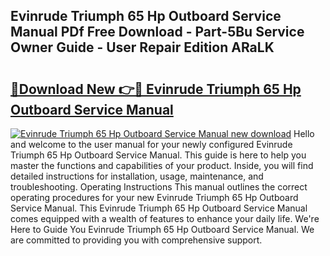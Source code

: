 ## Evinrude Triumph 65 Hp Outboard Service Manual PDf Free Download - Part-5Bu Service Owner Guide - User Repair Edition ARaLK

# <h2><a href="http://bc64689.oget.top/?id=Evinrude+Triumph+65+Hp+Outboard+Service+Manual">🔗Download New 👉🔴 Evinrude Triumph 65 Hp Outboard Service Manual</a></h2>

[![Evinrude Triumph 65 Hp Outboard Service Manual new download](https://i.imgur.com/5g1atiW.png)](http://bc64689.oget.top/?id=Evinrude+Triumph+65+Hp+Outboard+Service+Manual)
Hello and welcome to the user manual for your newly configured Evinrude Triumph 65 Hp Outboard Service Manual. This guide is here to help you master the functions and capabilities of your product. Inside, you will find detailed instructions for installation, usage, maintenance, and troubleshooting. Operating Instructions This manual outlines the correct operating procedures for your new Evinrude Triumph 65 Hp Outboard Service Manual. This Evinrude Triumph 65 Hp Outboard Service Manual comes equipped with a wealth of features to enhance your daily life. We're Here to Guide You Evinrude Triumph 65 Hp Outboard Service Manual. We are committed to providing you with comprehensive support.
